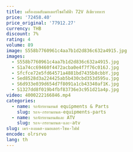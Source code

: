 ```yaml
---
title: เครื่องบดสับมอเตอร์ไซค์ไฟฟ้า 72V สีเขียวทหาร
price: '72458.40'
price_original: '77912.27'
currency: THB
discount: 7%
rating: 4
volume: 89
image: S558b7760961c4aa7b1d2d836c632a4915.jpg
images:
  - S558b7760961c4aa7b1d2d836c632a4915.jpg
  - S1a74cc69460f4472acba0e4f7f76c016J.jpg
  - Sfcfce72e5fd64571a4881bd7435b8cbbY.jpg
  - Sed8528d3a224425ab5b430cbd353d595u.jpg
  - S6d933e039d654d7f8091a1cb43340af1K.jpg
  - S1327dd8f019b4fbf83736e3c951d21a4p.jpg
video: 4000222166846.mp4
categories:
  - name: รถจักรยานยนต์ equipments & Parts
    slug: รถจ-กรยานยนต-equipments-parts
  - name: รถจักรยานยนต์และ ATV
    slug: รถจ-กรยานยนต-และ-atv
slug: เคร-องบดส-บมอเตอร-ไซค-ไฟฟ
encode: olrsrvo
lang: th
---
```

  